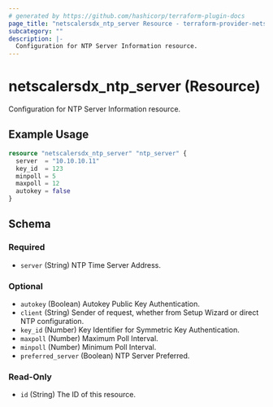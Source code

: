 ```yaml
---
# generated by https://github.com/hashicorp/terraform-plugin-docs
page_title: "netscalersdx_ntp_server Resource - terraform-provider-netscalersdx"
subcategory: ""
description: |-
  Configuration for NTP Server Information resource.
---
```


# netscalersdx_ntp_server (Resource)

Configuration for NTP Server Information resource.

## Example Usage

```terraform
resource "netscalersdx_ntp_server" "ntp_server" {
  server  = "10.10.10.11"
  key_id  = 123
  minpoll = 5
  maxpoll = 12
  autokey = false
}
```

<!-- schema generated by tfplugindocs -->
## Schema

### Required

- `server` (String) NTP Time Server Address.

### Optional

- `autokey` (Boolean) Autokey Public Key Authentication.
- `client` (String) Sender of request, whether from Setup Wizard or direct NTP configuration.
- `key_id` (Number) Key Identifier for Symmetric Key Authentication.
- `maxpoll` (Number) Maximum Poll Interval.
- `minpoll` (Number) Minimum Poll Interval.
- `preferred_server` (Boolean) NTP Server Preferred.

### Read-Only

- `id` (String) The ID of this resource.
